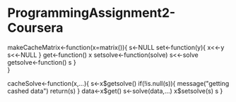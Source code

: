 # ProgrammingAssignment2-Coursera
makeCacheMatrix<-function(x=matrix()){
  s<-NULL
  set<-function(y){
    x<<-y
    s<<-NULL
  }
  get<-function() x
  setsolve<-function(solve) s<<-solve
  getsolve<-function() s
  }  
}

cacheSolve<-function(x,...){
  s<-x$getsolve()
  if(!is.null(s)){
    message("getting cashed data")
    return(s)
  }
  data<-x$get()
  s<-solve(data,...)
  x$setsolve(s)
  s
}
